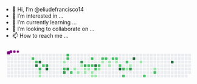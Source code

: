 - 👋 Hi, I’m @eliudefrancisco14
- 👀 I’m interested in ...
- 🌱 I’m currently learning ...
- 💞️ I’m looking to collaborate on ...
- 📫 How to reach me ...

<!---
eliudefrancisco14/eliudefrancisco14 is a ✨ special ✨ repository because its `README.md` (this file) appears on your GitHub profile.
You can click the Preview link to take a look at your changes.
--->

<svg viewBox="-16 -32 880 192" width="880" height="192" xmlns="http://www.w3.org/2000/svg"><style>@keyframes c0{61.36%{fill:var(--c2)}61.38%,to{fill:var(--ce)}}@keyframes c1{60.74%{fill:var(--c2)}60.76%,to{fill:var(--ce)}}@keyframes c2{95.94%{fill:var(--c4)}95.96%,to{fill:var(--ce)}}@keyframes c3{95.32%{fill:var(--c4)}95.34%,to{fill:var(--ce)}}@keyframes c4{59.18%{fill:var(--c2)}59.2%,to{fill:var(--ce)}}@keyframes c5{4.66%{fill:var(--c1)}4.68%,to{fill:var(--ce)}}@keyframes c6{4.97%{fill:var(--c1)}4.99%,to{fill:var(--ce)}}@keyframes c7{58.56%{fill:var(--c2)}58.58%,to{fill:var(--ce)}}@keyframes c8{63.85%{fill:var(--c3)}63.87%,to{fill:var(--ce)}}@keyframes c9{94.07%{fill:var(--c4)}94.09%,to{fill:var(--ce)}}@keyframes ca{8.4%{fill:var(--c1)}8.42%,to{fill:var(--ce)}}@keyframes cb{55.75%{fill:var(--c2)}55.77%,to{fill:var(--ce)}}@keyframes cc{66.66%{fill:var(--c3)}66.68%,to{fill:var(--ce)}}@keyframes cd{54.2%{fill:var(--c2)}54.22%,to{fill:var(--ce)}}@keyframes ce{53.88%{fill:var(--c2)}53.9%,to{fill:var(--ce)}}@keyframes cf{66.03%{fill:var(--c3)}66.05%,to{fill:var(--ce)}}@keyframes cg{31.14%{fill:var(--c2)}31.16%,to{fill:var(--ce)}}@keyframes ch{9.96%{fill:var(--c1)}9.98%,to{fill:var(--ce)}}@keyframes ci{10.58%{fill:var(--c1)}10.6%,to{fill:var(--ce)}}@keyframes cj{69.77%{fill:var(--c3)}69.79%,to{fill:var(--ce)}}@keyframes ck{29.59%{fill:var(--c1)}29.61%,to{fill:var(--ce)}}@keyframes cl{69.15%{fill:var(--c3)}69.17%,to{fill:var(--ce)}}@keyframes cm{11.52%{fill:var(--c1)}11.54%,to{fill:var(--ce)}}@keyframes cn{11.2%{fill:var(--c1)}11.22%,to{fill:var(--ce)}}@keyframes co{33.32%{fill:var(--c2)}33.34%,to{fill:var(--ce)}}@keyframes cp{11.83%{fill:var(--c1)}11.85%,to{fill:var(--ce)}}@keyframes cq{34.26%{fill:var(--c2)}34.28%,to{fill:var(--ce)}}@keyframes cr{33.63%{fill:var(--c2)}33.65%,to{fill:var(--ce)}}@keyframes cs{12.45%{fill:var(--c1)}12.47%,to{fill:var(--ce)}}@keyframes ct{12.76%{fill:var(--c1)}12.78%,to{fill:var(--ce)}}@keyframes cu{89.4%{fill:var(--c4)}89.42%,to{fill:var(--ce)}}@keyframes cv{50.46%{fill:var(--c2)}50.48%,to{fill:var(--ce)}}@keyframes cw{13.07%{fill:var(--c1)}13.09%,to{fill:var(--ce)}}@keyframes cx{49.83%{fill:var(--c2)}49.85%,to{fill:var(--ce)}}@keyframes cy{14.01%{fill:var(--c1)}14.03%,to{fill:var(--ce)}}@keyframes cz{35.19%{fill:var(--c2)}35.21%,to{fill:var(--ce)}}@keyframes c10{14.94%{fill:var(--c1)}14.96%,to{fill:var(--ce)}}@keyframes c11{35.5%{fill:var(--c2)}35.52%,to{fill:var(--ce)}}@keyframes c12{15.57%{fill:var(--c1)}15.59%,to{fill:var(--ce)}}@keyframes c13{15.88%{fill:var(--c1)}15.9%,to{fill:var(--ce)}}@keyframes c14{36.13%{fill:var(--c2)}36.15%,to{fill:var(--ce)}}@keyframes c15{36.44%{fill:var(--c2)}36.46%,to{fill:var(--ce)}}@keyframes c16{16.81%{fill:var(--c1)}16.83%,to{fill:var(--ce)}}@keyframes c17{37.37%{fill:var(--c2)}37.39%,to{fill:var(--ce)}}@keyframes c18{76.31%{fill:var(--c4)}76.33%,to{fill:var(--ce)}}@keyframes c19{38%{fill:var(--c2)}38.02%,to{fill:var(--ce)}}@keyframes c1a{38.62%{fill:var(--c2)}38.64%,to{fill:var(--ce)}}@keyframes c1b{40.18%{fill:var(--c2)}40.2%,to{fill:var(--ce)}}@keyframes c1c{24.6%{fill:var(--c1)}24.62%,to{fill:var(--ce)}}@keyframes c1d{18.37%{fill:var(--c1)}18.39%,to{fill:var(--ce)}}@keyframes c1e{75.38%{fill:var(--c3)}75.4%,to{fill:var(--ce)}}@keyframes c1f{78.49%{fill:var(--c4)}78.51%,to{fill:var(--ce)}}@keyframes c1g{19.62%{fill:var(--c1)}19.64%,to{fill:var(--ce)}}@keyframes c1h{42.98%{fill:var(--c2)}43%,to{fill:var(--ce)}}@keyframes c1i{21.49%{fill:var(--c1)}21.51%,to{fill:var(--ce)}}@keyframes c1j{44.23%{fill:var(--c2)}44.25%,to{fill:var(--ce)}}@keyframes c1k{82.23%{fill:var(--c4)}82.25%,to{fill:var(--ce)}}@keyframes u0{4.66%{transform:scale(0,1)}4.68%,4.97%{transform:scale(.05,1)}4.99%,8.4%{transform:scale(.1,1)}8.42%,9.96%{transform:scale(.14,1)}10.58%,9.98%{transform:scale(.19,1)}10.6%,11.2%{transform:scale(.24,1)}11.22%,11.52%{transform:scale(.29,1)}11.54%,11.83%{transform:scale(.33,1)}11.85%,12.45%{transform:scale(.38,1)}12.47%,12.76%{transform:scale(.43,1)}12.78%,13.07%{transform:scale(.48,1)}13.09%,14.01%{transform:scale(.52,1)}14.03%,14.94%{transform:scale(.57,1)}14.96%,15.57%{transform:scale(.62,1)}15.59%,15.88%{transform:scale(.67,1)}15.9%,16.81%{transform:scale(.71,1)}16.83%,18.37%{transform:scale(.76,1)}18.39%,19.62%{transform:scale(.81,1)}19.64%,21.49%{transform:scale(.86,1)}21.51%,24.6%{transform:scale(.9,1)}24.62%,29.59%{transform:scale(.95,1)}29.61%,to{transform:scale(1,1)}}@keyframes u1{31.14%{transform:scale(0,1)}31.16%,33.32%{transform:scale(.04,1)}33.34%,33.63%{transform:scale(.09,1)}33.65%,34.26%{transform:scale(.13,1)}34.28%,35.19%{transform:scale(.17,1)}35.21%,35.5%{transform:scale(.22,1)}35.52%,36.13%{transform:scale(.26,1)}36.15%,36.44%{transform:scale(.3,1)}36.46%,37.37%{transform:scale(.35,1)}37.39%,38%{transform:scale(.39,1)}38.02%,38.62%{transform:scale(.43,1)}38.64%,40.18%{transform:scale(.48,1)}40.2%,42.98%{transform:scale(.52,1)}43%,44.23%{transform:scale(.57,1)}44.25%,49.83%{transform:scale(.61,1)}49.85%,50.46%{transform:scale(.65,1)}50.48%,53.88%{transform:scale(.7,1)}53.9%,54.2%{transform:scale(.74,1)}54.22%,55.75%{transform:scale(.78,1)}55.77%,58.56%{transform:scale(.83,1)}58.58%,59.18%{transform:scale(.87,1)}59.2%,60.74%{transform:scale(.91,1)}60.76%,61.36%{transform:scale(.96,1)}61.38%,to{transform:scale(1,1)}}@keyframes u2{63.85%{transform:scale(0,1)}63.87%,66.03%{transform:scale(.17,1)}66.05%,66.66%{transform:scale(.33,1)}66.68%,69.15%{transform:scale(.5,1)}69.17%,69.77%{transform:scale(.67,1)}69.79%,75.38%{transform:scale(.83,1)}75.4%,to{transform:scale(1,1)}}@keyframes u3{76.31%{transform:scale(0,1)}76.33%,78.49%{transform:scale(.14,1)}78.51%,82.23%{transform:scale(.29,1)}82.25%,89.4%{transform:scale(.43,1)}89.42%,94.07%{transform:scale(.57,1)}94.09%,95.32%{transform:scale(.71,1)}95.34%,95.94%{transform:scale(.86,1)}95.96%,to{transform:scale(1,1)}}@keyframes s0{0%,99.69%{transform:translate(0,-16px)}.31%{transform:translate(0,0)}2.18%{transform:translate(96px,0)}2.8%{transform:translate(96px,32px)}3.12%,60.44%{transform:translate(112px,32px)}3.74%,59.81%{transform:translate(112px,64px)}4.05%{transform:translate(128px,64px)}4.36%{transform:translate(128px,80px)}4.67%{transform:translate(144px,80px)}4.98%{transform:translate(144px,96px)}6.85%{transform:translate(240px,96px)}7.79%{transform:translate(240px,48px)}8.1%{transform:translate(256px,48px)}8.41%{transform:translate(256px,32px)}9.35%{transform:translate(304px,32px)}9.97%{transform:translate(304px,64px)}10.28%{transform:translate(320px,64px)}10.59%{transform:translate(320px,80px)}11.21%,68.54%{transform:translate(352px,80px)}11.53%{transform:translate(352px,64px)}12.15%,28.35%,50.78%{transform:translate(384px,64px)}12.77%{transform:translate(384px,96px)}13.4%{transform:translate(416px,96px)}14.02%,50.16%{transform:translate(416px,64px)}14.33%{transform:translate(432px,64px)}14.95%{transform:translate(432px,32px)}15.58%{transform:translate(464px,32px)}15.89%{transform:translate(464px,48px)}16.51%{transform:translate(496px,48px)}16.82%{transform:translate(496px,32px)}17.45%{transform:translate(528px,32px)}17.76%,37.69%{transform:translate(528px,48px)}19.31%{transform:translate(608px,48px)}19.63%{transform:translate(608px,32px)}20.87%{transform:translate(672px,32px)}21.5%{transform:translate(672px,64px)}21.81%{transform:translate(656px,64px)}22.12%{transform:translate(656px,48px)}24.3%{transform:translate(544px,48px)}24.92%{transform:translate(544px,80px)}28.04%{transform:translate(384px,80px)}29.28%{transform:translate(336px,64px)}29.6%{transform:translate(336px,48px)}30.53%{transform:translate(288px,48px)}31.15%{transform:translate(288px,80px)}32.71%{transform:translate(368px,80px)}33.33%{transform:translate(368px,48px)}33.64%{transform:translate(384px,48px)}34.27%,51.71%{transform:translate(384px,16px)}36.76%{transform:translate(512px,16px)}37.38%,76.64%{transform:translate(512px,48px)}38.63%{transform:translate(528px,96px)}38.94%{transform:translate(544px,96px)}40.19%{transform:translate(544px,32px)}41.74%{transform:translate(624px,32px)}42.99%{transform:translate(624px,96px)}43.93%{transform:translate(672px,96px)}44.86%{transform:translate(672px,48px)}49.84%{transform:translate(416px,48px)}53.89%{transform:translate(272px,16px)}54.21%{transform:translate(272px,0)}54.52%{transform:translate(256px,0)}55.76%,66.36%{transform:translate(256px,64px)}56.07%{transform:translate(240px,64px)}56.7%{transform:translate(240px,32px)}58.26%,95.02%{transform:translate(160px,32px)}58.57%{transform:translate(160px,48px)}58.88%{transform:translate(144px,48px)}59.19%{transform:translate(144px,64px)}60.75%,95.64%{transform:translate(128px,32px)}61.06%{transform:translate(128px,16px)}61.37%{transform:translate(112px,16px)}61.68%,97.2%{transform:translate(112px,0)}62.93%{transform:translate(176px,0)}63.86%,93.77%{transform:translate(176px,48px)}65.73%{transform:translate(272px,48px)}66.04%{transform:translate(272px,64px)}66.67%{transform:translate(256px,80px)}69.47%{transform:translate(352px,32px)}69.78%{transform:translate(336px,32px)}70.09%{transform:translate(336px,16px)}74.45%{transform:translate(560px,16px)}75.39%{transform:translate(560px,64px)}76.32%{transform:translate(512px,64px)}77.88%{transform:translate(576px,48px)}78.5%{transform:translate(576px,16px)}81.93%{transform:translate(752px,16px)}82.24%{transform:translate(752px,32px)}89.1%{transform:translate(400px,32px)}89.41%{transform:translate(400px,48px)}94.08%{transform:translate(176px,64px)}94.39%{transform:translate(160px,64px)}95.95%{transform:translate(128px,48px)}96.26%{transform:translate(112px,48px)}98.13%{transform:translate(64px,0)}98.44%{transform:translate(64px,-16px)}}@keyframes s1{0%,99.69%{transform:translate(16px,-16px)}.31%{transform:translate(0,-16px)}.62%{transform:translate(0,0)}2.49%{transform:translate(96px,0)}3.12%{transform:translate(96px,32px)}3.43%,60.75%{transform:translate(112px,32px)}4.05%,60.12%{transform:translate(112px,64px)}4.36%{transform:translate(128px,64px)}4.67%{transform:translate(128px,80px)}4.98%{transform:translate(144px,80px)}5.3%{transform:translate(144px,96px)}7.17%{transform:translate(240px,96px)}8.1%{transform:translate(240px,48px)}8.41%{transform:translate(256px,48px)}8.72%{transform:translate(256px,32px)}9.66%{transform:translate(304px,32px)}10.28%{transform:translate(304px,64px)}10.59%{transform:translate(320px,64px)}10.9%{transform:translate(320px,80px)}11.53%,68.85%{transform:translate(352px,80px)}11.84%{transform:translate(352px,64px)}12.46%,28.66%,51.09%{transform:translate(384px,64px)}13.08%{transform:translate(384px,96px)}13.71%{transform:translate(416px,96px)}14.33%,50.47%{transform:translate(416px,64px)}14.64%{transform:translate(432px,64px)}15.26%{transform:translate(432px,32px)}15.89%{transform:translate(464px,32px)}16.2%{transform:translate(464px,48px)}16.82%{transform:translate(496px,48px)}17.13%{transform:translate(496px,32px)}17.76%{transform:translate(528px,32px)}18.07%,38.01%{transform:translate(528px,48px)}19.63%{transform:translate(608px,48px)}19.94%{transform:translate(608px,32px)}21.18%{transform:translate(672px,32px)}21.81%{transform:translate(672px,64px)}22.12%{transform:translate(656px,64px)}22.43%{transform:translate(656px,48px)}24.61%{transform:translate(544px,48px)}25.23%{transform:translate(544px,80px)}28.35%{transform:translate(384px,80px)}29.6%{transform:translate(336px,64px)}29.91%{transform:translate(336px,48px)}30.84%{transform:translate(288px,48px)}31.46%{transform:translate(288px,80px)}33.02%{transform:translate(368px,80px)}33.64%{transform:translate(368px,48px)}33.96%{transform:translate(384px,48px)}34.58%,52.02%{transform:translate(384px,16px)}37.07%{transform:translate(512px,16px)}37.69%,76.95%{transform:translate(512px,48px)}38.94%{transform:translate(528px,96px)}39.25%{transform:translate(544px,96px)}40.5%{transform:translate(544px,32px)}42.06%{transform:translate(624px,32px)}43.3%{transform:translate(624px,96px)}44.24%{transform:translate(672px,96px)}45.17%{transform:translate(672px,48px)}50.16%{transform:translate(416px,48px)}54.21%{transform:translate(272px,16px)}54.52%{transform:translate(272px,0)}54.83%{transform:translate(256px,0)}56.07%,66.67%{transform:translate(256px,64px)}56.39%{transform:translate(240px,64px)}57.01%{transform:translate(240px,32px)}58.57%,95.33%{transform:translate(160px,32px)}58.88%{transform:translate(160px,48px)}59.19%{transform:translate(144px,48px)}59.5%{transform:translate(144px,64px)}61.06%,95.95%{transform:translate(128px,32px)}61.37%{transform:translate(128px,16px)}61.68%{transform:translate(112px,16px)}61.99%,97.51%{transform:translate(112px,0)}63.24%{transform:translate(176px,0)}64.17%,94.08%{transform:translate(176px,48px)}66.04%{transform:translate(272px,48px)}66.36%{transform:translate(272px,64px)}66.98%{transform:translate(256px,80px)}69.78%{transform:translate(352px,32px)}70.09%{transform:translate(336px,32px)}70.4%{transform:translate(336px,16px)}74.77%{transform:translate(560px,16px)}75.7%{transform:translate(560px,64px)}76.64%{transform:translate(512px,64px)}78.19%{transform:translate(576px,48px)}78.82%{transform:translate(576px,16px)}82.24%{transform:translate(752px,16px)}82.55%{transform:translate(752px,32px)}89.41%{transform:translate(400px,32px)}89.72%{transform:translate(400px,48px)}94.39%{transform:translate(176px,64px)}94.7%{transform:translate(160px,64px)}96.26%{transform:translate(128px,48px)}96.57%{transform:translate(112px,48px)}98.44%{transform:translate(64px,0)}98.75%{transform:translate(64px,-16px)}}@keyframes s2{0%,99.69%{transform:translate(32px,-16px)}.62%{transform:translate(0,-16px)}.93%{transform:translate(0,0)}2.8%{transform:translate(96px,0)}3.43%{transform:translate(96px,32px)}3.74%,61.06%{transform:translate(112px,32px)}4.36%,60.44%{transform:translate(112px,64px)}4.67%{transform:translate(128px,64px)}4.98%{transform:translate(128px,80px)}5.3%{transform:translate(144px,80px)}5.61%{transform:translate(144px,96px)}7.48%{transform:translate(240px,96px)}8.41%{transform:translate(240px,48px)}8.72%{transform:translate(256px,48px)}9.03%{transform:translate(256px,32px)}9.97%{transform:translate(304px,32px)}10.59%{transform:translate(304px,64px)}10.9%{transform:translate(320px,64px)}11.21%{transform:translate(320px,80px)}11.84%,69.16%{transform:translate(352px,80px)}12.15%{transform:translate(352px,64px)}12.77%,28.97%,51.4%{transform:translate(384px,64px)}13.4%{transform:translate(384px,96px)}14.02%{transform:translate(416px,96px)}14.64%,50.78%{transform:translate(416px,64px)}14.95%{transform:translate(432px,64px)}15.58%{transform:translate(432px,32px)}16.2%{transform:translate(464px,32px)}16.51%{transform:translate(464px,48px)}17.13%{transform:translate(496px,48px)}17.45%{transform:translate(496px,32px)}18.07%{transform:translate(528px,32px)}18.38%,38.32%{transform:translate(528px,48px)}19.94%{transform:translate(608px,48px)}20.25%{transform:translate(608px,32px)}21.5%{transform:translate(672px,32px)}22.12%{transform:translate(672px,64px)}22.43%{transform:translate(656px,64px)}22.74%{transform:translate(656px,48px)}24.92%{transform:translate(544px,48px)}25.55%{transform:translate(544px,80px)}28.66%{transform:translate(384px,80px)}29.91%{transform:translate(336px,64px)}30.22%{transform:translate(336px,48px)}31.15%{transform:translate(288px,48px)}31.78%{transform:translate(288px,80px)}33.33%{transform:translate(368px,80px)}33.96%{transform:translate(368px,48px)}34.27%{transform:translate(384px,48px)}34.89%,52.34%{transform:translate(384px,16px)}37.38%{transform:translate(512px,16px)}38.01%,77.26%{transform:translate(512px,48px)}39.25%{transform:translate(528px,96px)}39.56%{transform:translate(544px,96px)}40.81%{transform:translate(544px,32px)}42.37%{transform:translate(624px,32px)}43.61%{transform:translate(624px,96px)}44.55%{transform:translate(672px,96px)}45.48%{transform:translate(672px,48px)}50.47%{transform:translate(416px,48px)}54.52%{transform:translate(272px,16px)}54.83%{transform:translate(272px,0)}55.14%{transform:translate(256px,0)}56.39%,66.98%{transform:translate(256px,64px)}56.7%{transform:translate(240px,64px)}57.32%{transform:translate(240px,32px)}58.88%,95.64%{transform:translate(160px,32px)}59.19%{transform:translate(160px,48px)}59.5%{transform:translate(144px,48px)}59.81%{transform:translate(144px,64px)}61.37%,96.26%{transform:translate(128px,32px)}61.68%{transform:translate(128px,16px)}61.99%{transform:translate(112px,16px)}62.31%,97.82%{transform:translate(112px,0)}63.55%{transform:translate(176px,0)}64.49%,94.39%{transform:translate(176px,48px)}66.36%{transform:translate(272px,48px)}66.67%{transform:translate(272px,64px)}67.29%{transform:translate(256px,80px)}70.09%{transform:translate(352px,32px)}70.4%{transform:translate(336px,32px)}70.72%{transform:translate(336px,16px)}75.08%{transform:translate(560px,16px)}76.01%{transform:translate(560px,64px)}76.95%{transform:translate(512px,64px)}78.5%{transform:translate(576px,48px)}79.13%{transform:translate(576px,16px)}82.55%{transform:translate(752px,16px)}82.87%{transform:translate(752px,32px)}89.72%{transform:translate(400px,32px)}90.03%{transform:translate(400px,48px)}94.7%{transform:translate(176px,64px)}95.02%{transform:translate(160px,64px)}96.57%{transform:translate(128px,48px)}96.88%{transform:translate(112px,48px)}98.75%{transform:translate(64px,0)}99.07%{transform:translate(64px,-16px)}}@keyframes s3{0%,99.69%{transform:translate(48px,-16px)}.93%{transform:translate(0,-16px)}1.25%{transform:translate(0,0)}3.12%{transform:translate(96px,0)}3.74%{transform:translate(96px,32px)}4.05%,61.37%{transform:translate(112px,32px)}4.67%,60.75%{transform:translate(112px,64px)}4.98%{transform:translate(128px,64px)}5.3%{transform:translate(128px,80px)}5.61%{transform:translate(144px,80px)}5.92%{transform:translate(144px,96px)}7.79%{transform:translate(240px,96px)}8.72%{transform:translate(240px,48px)}9.03%{transform:translate(256px,48px)}9.35%{transform:translate(256px,32px)}10.28%{transform:translate(304px,32px)}10.9%{transform:translate(304px,64px)}11.21%{transform:translate(320px,64px)}11.53%{transform:translate(320px,80px)}12.15%,69.47%{transform:translate(352px,80px)}12.46%{transform:translate(352px,64px)}13.08%,29.28%,51.71%{transform:translate(384px,64px)}13.71%{transform:translate(384px,96px)}14.33%{transform:translate(416px,96px)}14.95%,51.09%{transform:translate(416px,64px)}15.26%{transform:translate(432px,64px)}15.89%{transform:translate(432px,32px)}16.51%{transform:translate(464px,32px)}16.82%{transform:translate(464px,48px)}17.45%{transform:translate(496px,48px)}17.76%{transform:translate(496px,32px)}18.38%{transform:translate(528px,32px)}18.69%,38.63%{transform:translate(528px,48px)}20.25%{transform:translate(608px,48px)}20.56%{transform:translate(608px,32px)}21.81%{transform:translate(672px,32px)}22.43%{transform:translate(672px,64px)}22.74%{transform:translate(656px,64px)}23.05%{transform:translate(656px,48px)}25.23%{transform:translate(544px,48px)}25.86%{transform:translate(544px,80px)}28.97%{transform:translate(384px,80px)}30.22%{transform:translate(336px,64px)}30.53%{transform:translate(336px,48px)}31.46%{transform:translate(288px,48px)}32.09%{transform:translate(288px,80px)}33.64%{transform:translate(368px,80px)}34.27%{transform:translate(368px,48px)}34.58%{transform:translate(384px,48px)}35.2%,52.65%{transform:translate(384px,16px)}37.69%{transform:translate(512px,16px)}38.32%,77.57%{transform:translate(512px,48px)}39.56%{transform:translate(528px,96px)}39.88%{transform:translate(544px,96px)}41.12%{transform:translate(544px,32px)}42.68%{transform:translate(624px,32px)}43.93%{transform:translate(624px,96px)}44.86%{transform:translate(672px,96px)}45.79%{transform:translate(672px,48px)}50.78%{transform:translate(416px,48px)}54.83%{transform:translate(272px,16px)}55.14%{transform:translate(272px,0)}55.45%{transform:translate(256px,0)}56.7%,67.29%{transform:translate(256px,64px)}57.01%{transform:translate(240px,64px)}57.63%{transform:translate(240px,32px)}59.19%,95.95%{transform:translate(160px,32px)}59.5%{transform:translate(160px,48px)}59.81%{transform:translate(144px,48px)}60.12%{transform:translate(144px,64px)}61.68%,96.57%{transform:translate(128px,32px)}61.99%{transform:translate(128px,16px)}62.31%{transform:translate(112px,16px)}62.62%,98.13%{transform:translate(112px,0)}63.86%{transform:translate(176px,0)}64.8%,94.7%{transform:translate(176px,48px)}66.67%{transform:translate(272px,48px)}66.98%{transform:translate(272px,64px)}67.6%{transform:translate(256px,80px)}70.4%{transform:translate(352px,32px)}70.72%{transform:translate(336px,32px)}71.03%{transform:translate(336px,16px)}75.39%{transform:translate(560px,16px)}76.32%{transform:translate(560px,64px)}77.26%{transform:translate(512px,64px)}78.82%{transform:translate(576px,48px)}79.44%{transform:translate(576px,16px)}82.87%{transform:translate(752px,16px)}83.18%{transform:translate(752px,32px)}90.03%{transform:translate(400px,32px)}90.34%{transform:translate(400px,48px)}95.02%{transform:translate(176px,64px)}95.33%{transform:translate(160px,64px)}96.88%{transform:translate(128px,48px)}97.2%{transform:translate(112px,48px)}99.07%{transform:translate(64px,0)}99.38%{transform:translate(64px,-16px)}}:root{--cb:#1b1f230a;--cs:purple;--ce:#ebedf0;--c0:#ebedf0;--c1:#9be9a8;--c2:#40c463;--c3:#30a14e;--c4:#216e39}@media (prefers-color-scheme:dark){:root{--cb:#1b1f230a;--cs:purple;--ce:#161b22;--c1:#01311f;--c2:#034525;--c3:#0f6d31;--c4:#00c647}}.c{shape-rendering:geometricPrecision;rx:2;ry:2;fill:var(--ce);stroke-width:1px;stroke:var(--cb);animation:none 32100ms linear infinite}.c.c0,.c.c1{fill:var(--c2);animation-name:c0}.c.c1{animation-name:c1}.c.c2,.c.c3{fill:var(--c4);animation-name:c2}.c.c3{animation-name:c3}.c.c4{fill:var(--c2);animation-name:c4}.c.c5,.c.c6{fill:var(--c1);animation-name:c5}.c.c6{animation-name:c6}.c.c7{fill:var(--c2);animation-name:c7}.c.c8{fill:var(--c3);animation-name:c8}.c.c9{fill:var(--c4);animation-name:c9}.c.ca{fill:var(--c1);animation-name:ca}.c.cb{fill:var(--c2);animation-name:cb}.c.cc{fill:var(--c3);animation-name:cc}.c.cd,.c.ce{fill:var(--c2);animation-name:cd}.c.ce{animation-name:ce}.c.cf{fill:var(--c3);animation-name:cf}.c.cg{fill:var(--c2);animation-name:cg}.c.ch,.c.ci{fill:var(--c1);animation-name:ch}.c.ci{animation-name:ci}.c.cj{fill:var(--c3);animation-name:cj}.c.ck{fill:var(--c1);animation-name:ck}.c.cl{fill:var(--c3);animation-name:cl}.c.cm,.c.cn{fill:var(--c1);animation-name:cm}.c.cn{animation-name:cn}.c.co{fill:var(--c2);animation-name:co}.c.cp{fill:var(--c1);animation-name:cp}.c.cq,.c.cr{fill:var(--c2);animation-name:cq}.c.cr{animation-name:cr}.c.cs,.c.ct{fill:var(--c1);animation-name:cs}.c.ct{animation-name:ct}.c.cu{fill:var(--c4);animation-name:cu}.c.cv{fill:var(--c2);animation-name:cv}.c.cw{fill:var(--c1);animation-name:cw}.c.cx{fill:var(--c2);animation-name:cx}.c.cy{fill:var(--c1);animation-name:cy}.c.cz{fill:var(--c2);animation-name:cz}.c.c10{fill:var(--c1);animation-name:c10}.c.c11{fill:var(--c2);animation-name:c11}.c.c12,.c.c13{fill:var(--c1);animation-name:c12}.c.c13{animation-name:c13}.c.c14,.c.c15{fill:var(--c2);animation-name:c14}.c.c15{animation-name:c15}.c.c16{fill:var(--c1);animation-name:c16}.c.c17{fill:var(--c2);animation-name:c17}.c.c18{fill:var(--c4);animation-name:c18}.c.c19,.c.c1a,.c.c1b{fill:var(--c2);animation-name:c19}.c.c1a,.c.c1b{animation-name:c1a}.c.c1b{animation-name:c1b}.c.c1c,.c.c1d{fill:var(--c1);animation-name:c1c}.c.c1d{animation-name:c1d}.c.c1e{fill:var(--c3);animation-name:c1e}.c.c1f{fill:var(--c4);animation-name:c1f}.c.c1g{fill:var(--c1);animation-name:c1g}.c.c1h{fill:var(--c2);animation-name:c1h}.c.c1i{fill:var(--c1);animation-name:c1i}.c.c1j{fill:var(--c2);animation-name:c1j}.c.c1k{fill:var(--c4);animation-name:c1k}.s,.u{animation:none linear 32100ms infinite}.u,.u.u0{transform-origin:0 0}.u{transform:scale(0,1)}.u.u0{fill:var(--c1);animation-name:u0}.u.u1{fill:var(--c2);animation-name:u1;transform-origin:312.4px 0}.u.u2{fill:var(--c3);animation-name:u2;transform-origin:654.6px 0}.u.u3{fill:var(--c4);animation-name:u3;transform-origin:743.9px 0}.s{shape-rendering:geometricPrecision;fill:var(--cs)}.s.s0{transform:translate(0,-16px);animation-name:s0}.s.s1{transform:translate(16px,-16px);animation-name:s1}.s.s2{transform:translate(32px,-16px);animation-name:s2}.s.s3{transform:translate(48px,-16px);animation-name:s3}</style><rect class="c" x="2" y="2" width="12" height="12"/><rect class="c" x="2" y="18" width="12" height="12"/><rect class="c" x="2" y="34" width="12" height="12"/><rect class="c" x="2" y="50" width="12" height="12"/><rect class="c" x="2" y="66" width="12" height="12"/><rect class="c" x="2" y="82" width="12" height="12"/><rect class="c" x="2" y="98" width="12" height="12"/><rect class="c" x="18" y="2" width="12" height="12"/><rect class="c" x="18" y="18" width="12" height="12"/><rect class="c" x="18" y="34" width="12" height="12"/><rect class="c" x="18" y="50" width="12" height="12"/><rect class="c" x="18" y="66" width="12" height="12"/><rect class="c" x="18" y="82" width="12" height="12"/><rect class="c" x="18" y="98" width="12" height="12"/><rect class="c" x="34" y="2" width="12" height="12"/><rect class="c" x="34" y="18" width="12" height="12"/><rect class="c" x="34" y="34" width="12" height="12"/><rect class="c" x="34" y="50" width="12" height="12"/><rect class="c" x="34" y="66" width="12" height="12"/><rect class="c" x="34" y="82" width="12" height="12"/><rect class="c" x="34" y="98" width="12" height="12"/><rect class="c" x="50" y="2" width="12" height="12"/><rect class="c" x="50" y="18" width="12" height="12"/><rect class="c" x="50" y="34" width="12" height="12"/><rect class="c" x="50" y="50" width="12" height="12"/><rect class="c" x="50" y="66" width="12" height="12"/><rect class="c" x="50" y="82" width="12" height="12"/><rect class="c" x="50" y="98" width="12" height="12"/><rect class="c" x="66" y="2" width="12" height="12"/><rect class="c" x="66" y="18" width="12" height="12"/><rect class="c" x="66" y="34" width="12" height="12"/><rect class="c" x="66" y="50" width="12" height="12"/><rect class="c" x="66" y="66" width="12" height="12"/><rect class="c" x="66" y="82" width="12" height="12"/><rect class="c" x="66" y="98" width="12" height="12"/><rect class="c" x="82" y="2" width="12" height="12"/><rect class="c" x="82" y="18" width="12" height="12"/><rect class="c" x="82" y="34" width="12" height="12"/><rect class="c" x="82" y="50" width="12" height="12"/><rect class="c" x="82" y="66" width="12" height="12"/><rect class="c" x="82" y="82" width="12" height="12"/><rect class="c" x="82" y="98" width="12" height="12"/><rect class="c" x="98" y="2" width="12" height="12"/><rect class="c" x="98" y="18" width="12" height="12"/><rect class="c" x="98" y="34" width="12" height="12"/><rect class="c" x="98" y="50" width="12" height="12"/><rect class="c" x="98" y="66" width="12" height="12"/><rect class="c" x="98" y="82" width="12" height="12"/><rect class="c" x="98" y="98" width="12" height="12"/><rect class="c" x="114" y="2" width="12" height="12"/><rect class="c c0" x="114" y="18" width="12" height="12"/><rect class="c" x="114" y="34" width="12" height="12"/><rect class="c" x="114" y="50" width="12" height="12"/><rect class="c" x="114" y="66" width="12" height="12"/><rect class="c" x="114" y="82" width="12" height="12"/><rect class="c" x="114" y="98" width="12" height="12"/><rect class="c" x="130" y="2" width="12" height="12"/><rect class="c" x="130" y="18" width="12" height="12"/><rect class="c c1" x="130" y="34" width="12" height="12"/><rect class="c c2" x="130" y="50" width="12" height="12"/><rect class="c" x="130" y="66" width="12" height="12"/><rect class="c" x="130" y="82" width="12" height="12"/><rect class="c" x="130" y="98" width="12" height="12"/><rect class="c" x="146" y="2" width="12" height="12"/><rect class="c" x="146" y="18" width="12" height="12"/><rect class="c c3" x="146" y="34" width="12" height="12"/><rect class="c" x="146" y="50" width="12" height="12"/><rect class="c c4" x="146" y="66" width="12" height="12"/><rect class="c c5" x="146" y="82" width="12" height="12"/><rect class="c c6" x="146" y="98" width="12" height="12"/><rect class="c" x="162" y="2" width="12" height="12"/><rect class="c" x="162" y="18" width="12" height="12"/><rect class="c" x="162" y="34" width="12" height="12"/><rect class="c c7" x="162" y="50" width="12" height="12"/><rect class="c" x="162" y="66" width="12" height="12"/><rect class="c" x="162" y="82" width="12" height="12"/><rect class="c" x="162" y="98" width="12" height="12"/><rect class="c" x="178" y="2" width="12" height="12"/><rect class="c" x="178" y="18" width="12" height="12"/><rect class="c" x="178" y="34" width="12" height="12"/><rect class="c c8" x="178" y="50" width="12" height="12"/><rect class="c c9" x="178" y="66" width="12" height="12"/><rect class="c" x="178" y="82" width="12" height="12"/><rect class="c" x="178" y="98" width="12" height="12"/><rect class="c" x="194" y="2" width="12" height="12"/><rect class="c" x="194" y="18" width="12" height="12"/><rect class="c" x="194" y="34" width="12" height="12"/><rect class="c" x="194" y="50" width="12" height="12"/><rect class="c" x="194" y="66" width="12" height="12"/><rect class="c" x="194" y="82" width="12" height="12"/><rect class="c" x="194" y="98" width="12" height="12"/><rect class="c" x="210" y="2" width="12" height="12"/><rect class="c" x="210" y="18" width="12" height="12"/><rect class="c" x="210" y="34" width="12" height="12"/><rect class="c" x="210" y="50" width="12" height="12"/><rect class="c" x="210" y="66" width="12" height="12"/><rect class="c" x="210" y="82" width="12" height="12"/><rect class="c" x="210" y="98" width="12" height="12"/><rect class="c" x="226" y="2" width="12" height="12"/><rect class="c" x="226" y="18" width="12" height="12"/><rect class="c" x="226" y="34" width="12" height="12"/><rect class="c" x="226" y="50" width="12" height="12"/><rect class="c" x="226" y="66" width="12" height="12"/><rect class="c" x="226" y="82" width="12" height="12"/><rect class="c" x="226" y="98" width="12" height="12"/><rect class="c" x="242" y="2" width="12" height="12"/><rect class="c" x="242" y="18" width="12" height="12"/><rect class="c" x="242" y="34" width="12" height="12"/><rect class="c" x="242" y="50" width="12" height="12"/><rect class="c" x="242" y="66" width="12" height="12"/><rect class="c" x="242" y="82" width="12" height="12"/><rect class="c" x="242" y="98" width="12" height="12"/><rect class="c" x="258" y="2" width="12" height="12"/><rect class="c" x="258" y="18" width="12" height="12"/><rect class="c ca" x="258" y="34" width="12" height="12"/><rect class="c" x="258" y="50" width="12" height="12"/><rect class="c cb" x="258" y="66" width="12" height="12"/><rect class="c cc" x="258" y="82" width="12" height="12"/><rect class="c" x="258" y="98" width="12" height="12"/><rect class="c cd" x="274" y="2" width="12" height="12"/><rect class="c ce" x="274" y="18" width="12" height="12"/><rect class="c" x="274" y="34" width="12" height="12"/><rect class="c" x="274" y="50" width="12" height="12"/><rect class="c cf" x="274" y="66" width="12" height="12"/><rect class="c" x="274" y="82" width="12" height="12"/><rect class="c" x="274" y="98" width="12" height="12"/><rect class="c" x="290" y="2" width="12" height="12"/><rect class="c" x="290" y="18" width="12" height="12"/><rect class="c" x="290" y="34" width="12" height="12"/><rect class="c" x="290" y="50" width="12" height="12"/><rect class="c" x="290" y="66" width="12" height="12"/><rect class="c cg" x="290" y="82" width="12" height="12"/><rect class="c" x="290" y="98" width="12" height="12"/><rect class="c" x="306" y="2" width="12" height="12"/><rect class="c" x="306" y="18" width="12" height="12"/><rect class="c" x="306" y="34" width="12" height="12"/><rect class="c" x="306" y="50" width="12" height="12"/><rect class="c ch" x="306" y="66" width="12" height="12"/><rect class="c" x="306" y="82" width="12" height="12"/><rect class="c" x="306" y="98" width="12" height="12"/><rect class="c" x="322" y="2" width="12" height="12"/><rect class="c" x="322" y="18" width="12" height="12"/><rect class="c" x="322" y="34" width="12" height="12"/><rect class="c" x="322" y="50" width="12" height="12"/><rect class="c" x="322" y="66" width="12" height="12"/><rect class="c ci" x="322" y="82" width="12" height="12"/><rect class="c" x="322" y="98" width="12" height="12"/><rect class="c" x="338" y="2" width="12" height="12"/><rect class="c" x="338" y="18" width="12" height="12"/><rect class="c cj" x="338" y="34" width="12" height="12"/><rect class="c ck" x="338" y="50" width="12" height="12"/><rect class="c" x="338" y="66" width="12" height="12"/><rect class="c" x="338" y="82" width="12" height="12"/><rect class="c" x="338" y="98" width="12" height="12"/><rect class="c" x="354" y="2" width="12" height="12"/><rect class="c" x="354" y="18" width="12" height="12"/><rect class="c" x="354" y="34" width="12" height="12"/><rect class="c cl" x="354" y="50" width="12" height="12"/><rect class="c cm" x="354" y="66" width="12" height="12"/><rect class="c cn" x="354" y="82" width="12" height="12"/><rect class="c" x="354" y="98" width="12" height="12"/><rect class="c" x="370" y="2" width="12" height="12"/><rect class="c" x="370" y="18" width="12" height="12"/><rect class="c" x="370" y="34" width="12" height="12"/><rect class="c co" x="370" y="50" width="12" height="12"/><rect class="c cp" x="370" y="66" width="12" height="12"/><rect class="c" x="370" y="82" width="12" height="12"/><rect class="c" x="370" y="98" width="12" height="12"/><rect class="c" x="386" y="2" width="12" height="12"/><rect class="c cq" x="386" y="18" width="12" height="12"/><rect class="c" x="386" y="34" width="12" height="12"/><rect class="c cr" x="386" y="50" width="12" height="12"/><rect class="c" x="386" y="66" width="12" height="12"/><rect class="c cs" x="386" y="82" width="12" height="12"/><rect class="c ct" x="386" y="98" width="12" height="12"/><rect class="c" x="402" y="2" width="12" height="12"/><rect class="c" x="402" y="18" width="12" height="12"/><rect class="c" x="402" y="34" width="12" height="12"/><rect class="c cu" x="402" y="50" width="12" height="12"/><rect class="c cv" x="402" y="66" width="12" height="12"/><rect class="c" x="402" y="82" width="12" height="12"/><rect class="c cw" x="402" y="98" width="12" height="12"/><rect class="c" x="418" y="2" width="12" height="12"/><rect class="c" x="418" y="18" width="12" height="12"/><rect class="c" x="418" y="34" width="12" height="12"/><rect class="c cx" x="418" y="50" width="12" height="12"/><rect class="c cy" x="418" y="66" width="12" height="12"/><rect class="c" x="418" y="82" width="12" height="12"/><rect class="c" x="418" y="98" width="12" height="12"/><rect class="c" x="434" y="2" width="12" height="12"/><rect class="c cz" x="434" y="18" width="12" height="12"/><rect class="c c10" x="434" y="34" width="12" height="12"/><rect class="c" x="434" y="50" width="12" height="12"/><rect class="c" x="434" y="66" width="12" height="12"/><rect class="c" x="434" y="82" width="12" height="12"/><rect class="c" x="434" y="98" width="12" height="12"/><rect class="c" x="450" y="2" width="12" height="12"/><rect class="c c11" x="450" y="18" width="12" height="12"/><rect class="c" x="450" y="34" width="12" height="12"/><rect class="c" x="450" y="50" width="12" height="12"/><rect class="c" x="450" y="66" width="12" height="12"/><rect class="c" x="450" y="82" width="12" height="12"/><rect class="c" x="450" y="98" width="12" height="12"/><rect class="c" x="466" y="2" width="12" height="12"/><rect class="c" x="466" y="18" width="12" height="12"/><rect class="c c12" x="466" y="34" width="12" height="12"/><rect class="c c13" x="466" y="50" width="12" height="12"/><rect class="c" x="466" y="66" width="12" height="12"/><rect class="c" x="466" y="82" width="12" height="12"/><rect class="c" x="466" y="98" width="12" height="12"/><rect class="c" x="482" y="2" width="12" height="12"/><rect class="c c14" x="482" y="18" width="12" height="12"/><rect class="c" x="482" y="34" width="12" height="12"/><rect class="c" x="482" y="50" width="12" height="12"/><rect class="c" x="482" y="66" width="12" height="12"/><rect class="c" x="482" y="82" width="12" height="12"/><rect class="c" x="482" y="98" width="12" height="12"/><rect class="c" x="498" y="2" width="12" height="12"/><rect class="c c15" x="498" y="18" width="12" height="12"/><rect class="c c16" x="498" y="34" width="12" height="12"/><rect class="c" x="498" y="50" width="12" height="12"/><rect class="c" x="498" y="66" width="12" height="12"/><rect class="c" x="498" y="82" width="12" height="12"/><rect class="c" x="498" y="98" width="12" height="12"/><rect class="c" x="514" y="2" width="12" height="12"/><rect class="c" x="514" y="18" width="12" height="12"/><rect class="c" x="514" y="34" width="12" height="12"/><rect class="c c17" x="514" y="50" width="12" height="12"/><rect class="c c18" x="514" y="66" width="12" height="12"/><rect class="c" x="514" y="82" width="12" height="12"/><rect class="c" x="514" y="98" width="12" height="12"/><rect class="c" x="530" y="2" width="12" height="12"/><rect class="c" x="530" y="18" width="12" height="12"/><rect class="c" x="530" y="34" width="12" height="12"/><rect class="c" x="530" y="50" width="12" height="12"/><rect class="c c19" x="530" y="66" width="12" height="12"/><rect class="c" x="530" y="82" width="12" height="12"/><rect class="c c1a" x="530" y="98" width="12" height="12"/><rect class="c" x="546" y="2" width="12" height="12"/><rect class="c" x="546" y="18" width="12" height="12"/><rect class="c c1b" x="546" y="34" width="12" height="12"/><rect class="c" x="546" y="50" width="12" height="12"/><rect class="c c1c" x="546" y="66" width="12" height="12"/><rect class="c" x="546" y="82" width="12" height="12"/><rect class="c" x="546" y="98" width="12" height="12"/><rect class="c" x="562" y="2" width="12" height="12"/><rect class="c" x="562" y="18" width="12" height="12"/><rect class="c" x="562" y="34" width="12" height="12"/><rect class="c c1d" x="562" y="50" width="12" height="12"/><rect class="c c1e" x="562" y="66" width="12" height="12"/><rect class="c" x="562" y="82" width="12" height="12"/><rect class="c" x="562" y="98" width="12" height="12"/><rect class="c" x="578" y="2" width="12" height="12"/><rect class="c c1f" x="578" y="18" width="12" height="12"/><rect class="c" x="578" y="34" width="12" height="12"/><rect class="c" x="578" y="50" width="12" height="12"/><rect class="c" x="578" y="66" width="12" height="12"/><rect class="c" x="578" y="82" width="12" height="12"/><rect class="c" x="578" y="98" width="12" height="12"/><rect class="c" x="594" y="2" width="12" height="12"/><rect class="c" x="594" y="18" width="12" height="12"/><rect class="c" x="594" y="34" width="12" height="12"/><rect class="c" x="594" y="50" width="12" height="12"/><rect class="c" x="594" y="66" width="12" height="12"/><rect class="c" x="594" y="82" width="12" height="12"/><rect class="c" x="594" y="98" width="12" height="12"/><rect class="c" x="610" y="2" width="12" height="12"/><rect class="c" x="610" y="18" width="12" height="12"/><rect class="c c1g" x="610" y="34" width="12" height="12"/><rect class="c" x="610" y="50" width="12" height="12"/><rect class="c" x="610" y="66" width="12" height="12"/><rect class="c" x="610" y="82" width="12" height="12"/><rect class="c" x="610" y="98" width="12" height="12"/><rect class="c" x="626" y="2" width="12" height="12"/><rect class="c" x="626" y="18" width="12" height="12"/><rect class="c" x="626" y="34" width="12" height="12"/><rect class="c" x="626" y="50" width="12" height="12"/><rect class="c" x="626" y="66" width="12" height="12"/><rect class="c" x="626" y="82" width="12" height="12"/><rect class="c c1h" x="626" y="98" width="12" height="12"/><rect class="c" x="642" y="2" width="12" height="12"/><rect class="c" x="642" y="18" width="12" height="12"/><rect class="c" x="642" y="34" width="12" height="12"/><rect class="c" x="642" y="50" width="12" height="12"/><rect class="c" x="642" y="66" width="12" height="12"/><rect class="c" x="642" y="82" width="12" height="12"/><rect class="c" x="642" y="98" width="12" height="12"/><rect class="c" x="658" y="2" width="12" height="12"/><rect class="c" x="658" y="18" width="12" height="12"/><rect class="c" x="658" y="34" width="12" height="12"/><rect class="c" x="658" y="50" width="12" height="12"/><rect class="c" x="658" y="66" width="12" height="12"/><rect class="c" x="658" y="82" width="12" height="12"/><rect class="c" x="658" y="98" width="12" height="12"/><rect class="c" x="674" y="2" width="12" height="12"/><rect class="c" x="674" y="18" width="12" height="12"/><rect class="c" x="674" y="34" width="12" height="12"/><rect class="c" x="674" y="50" width="12" height="12"/><rect class="c c1i" x="674" y="66" width="12" height="12"/><rect class="c c1j" x="674" y="82" width="12" height="12"/><rect class="c" x="674" y="98" width="12" height="12"/><rect class="c" x="690" y="2" width="12" height="12"/><rect class="c" x="690" y="18" width="12" height="12"/><rect class="c" x="690" y="34" width="12" height="12"/><rect class="c" x="690" y="50" width="12" height="12"/><rect class="c" x="690" y="66" width="12" height="12"/><rect class="c" x="690" y="82" width="12" height="12"/><rect class="c" x="690" y="98" width="12" height="12"/><rect class="c" x="706" y="2" width="12" height="12"/><rect class="c" x="706" y="18" width="12" height="12"/><rect class="c" x="706" y="34" width="12" height="12"/><rect class="c" x="706" y="50" width="12" height="12"/><rect class="c" x="706" y="66" width="12" height="12"/><rect class="c" x="706" y="82" width="12" height="12"/><rect class="c" x="706" y="98" width="12" height="12"/><rect class="c" x="722" y="2" width="12" height="12"/><rect class="c" x="722" y="18" width="12" height="12"/><rect class="c" x="722" y="34" width="12" height="12"/><rect class="c" x="722" y="50" width="12" height="12"/><rect class="c" x="722" y="66" width="12" height="12"/><rect class="c" x="722" y="82" width="12" height="12"/><rect class="c" x="722" y="98" width="12" height="12"/><rect class="c" x="738" y="2" width="12" height="12"/><rect class="c" x="738" y="18" width="12" height="12"/><rect class="c" x="738" y="34" width="12" height="12"/><rect class="c" x="738" y="50" width="12" height="12"/><rect class="c" x="738" y="66" width="12" height="12"/><rect class="c" x="738" y="82" width="12" height="12"/><rect class="c" x="738" y="98" width="12" height="12"/><rect class="c" x="754" y="2" width="12" height="12"/><rect class="c" x="754" y="18" width="12" height="12"/><rect class="c c1k" x="754" y="34" width="12" height="12"/><rect class="c" x="754" y="50" width="12" height="12"/><rect class="c" x="754" y="66" width="12" height="12"/><rect class="c" x="754" y="82" width="12" height="12"/><rect class="c" x="754" y="98" width="12" height="12"/><rect class="c" x="770" y="2" width="12" height="12"/><rect class="c" x="770" y="18" width="12" height="12"/><rect class="c" x="770" y="34" width="12" height="12"/><rect class="c" x="770" y="50" width="12" height="12"/><rect class="c" x="770" y="66" width="12" height="12"/><rect class="c" x="770" y="82" width="12" height="12"/><rect class="c" x="770" y="98" width="12" height="12"/><rect class="c" x="786" y="2" width="12" height="12"/><rect class="c" x="786" y="18" width="12" height="12"/><rect class="c" x="786" y="34" width="12" height="12"/><rect class="c" x="786" y="50" width="12" height="12"/><rect class="c" x="786" y="66" width="12" height="12"/><rect class="c" x="786" y="82" width="12" height="12"/><rect class="c" x="786" y="98" width="12" height="12"/><rect class="c" x="802" y="2" width="12" height="12"/><rect class="c" x="802" y="18" width="12" height="12"/><rect class="c" x="802" y="34" width="12" height="12"/><rect class="c" x="802" y="50" width="12" height="12"/><rect class="c" x="802" y="66" width="12" height="12"/><rect class="c" x="802" y="82" width="12" height="12"/><rect class="c" x="802" y="98" width="12" height="12"/><rect class="c" x="818" y="2" width="12" height="12"/><rect class="c" x="818" y="18" width="12" height="12"/><rect class="c" x="818" y="34" width="12" height="12"/><rect class="c" x="818" y="50" width="12" height="12"/><rect class="c" x="818" y="66" width="12" height="12"/><rect class="c" x="818" y="82" width="12" height="12"/><rect class="c" x="818" y="98" width="12" height="12"/><rect class="c" x="834" y="2" width="12" height="12"/><rect class="c" x="834" y="18" width="12" height="12"/><rect class="c" x="834" y="34" width="12" height="12"/><rect class="c" x="834" y="50" width="12" height="12"/><rect class="c" x="834" y="66" width="12" height="12"/><rect class="c" x="834" y="82" width="12" height="12"/><rect class="u u0" height="12" width="313.0" x="0.0" y="144"/><rect class="u u1" height="12" width="342.8" x="312.4" y="144"/><rect class="u u2" height="12" width="89.9" x="654.6" y="144"/><rect class="u u3" height="12" width="104.7" x="743.9" y="144"/><rect class="s s0" x="0.8" y="0.8" width="14.4" height="14.4" rx="4.5" ry="4.5"/><rect class="s s1" x="1.8" y="1.8" width="12.3" height="12.3" rx="4.1" ry="4.1"/><rect class="s s2" x="2.6" y="2.6" width="10.8" height="10.8" rx="3.6" ry="3.6"/><rect class="s s3" x="3.0" y="3.0" width="9.9" height="9.9" rx="3.3" ry="3.3"/></svg>
